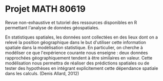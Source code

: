 # Projet MATH 80619
Revue non-exhaustive et tutoriel des ressources disponibles en R permettant l'analyse de données géospatiales.

En statistiques spatiales, les données sont collectées en des lieux dont on a relevé la position géographique dans le but d'utiliser cette information spatiale dans la modélisation statistique. En particulier, on cherche à modéliser ce que l'expérience courante nous enseigne : deux données rapprochées géographiquement tendent à être similaires en valeur. Cette modélisation nous permettra de réaliser des prédictions spatiales ou de tester des hypothèses en intégrant explicitement cette dépendance spatiale dans les calculs. (Denis Allard, 2012)
